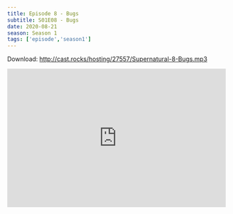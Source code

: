 ```yaml
---
title: Episode 8 - Bugs
subtitle: S01E08 - Bugs
date: 2020-08-21
season: Season 1
tags: ['episode','season1']
---
```


Download: <a href="http://cast.rocks/hosting/27557/Supernatural-8-Bugs.mp3" Alt="Supernatural Episode 8 - Bugs">http://cast.rocks/hosting/27557/Supernatural-8-Bugs.mp3</a>

<iframe src="https://cast.rocks/player/27557/Supernatural-8-Bugs.mp3?episodeTitle=Episode%208%20-%20Bugs&podcastTitle=Couple%20of%20Idjits&episodeDate=August%2021st%2C%202020&imageURL=https%3A%2F%2Fcast.rocks%2Fhosting%2F27557%2Ffeeds%2FCAURZ.jpg" style="border: none; min-height: 265px; max-height: 320px; max-width: 558px; min-width: 270px; width: 100%; height: 100%;" scrollbars="no"></iframe>
